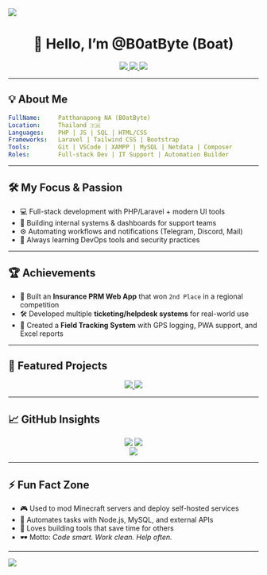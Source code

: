 <!-- Header Animation -->
<img src="https://capsule-render.vercel.app/api?type=waving&color=0:6e44ff,100:9544ff&height=180&section=header&text=Hi%20I’m%20B0atByte%20👨‍💻&fontSize=35&fontAlign=70&fontColor=ffffff" />

<h1 align="center">🚀 Hello, I’m @B0atByte (Boat)</h1>

<p align="center">
  <a href="mailto:boatzaha2905@gmail.com">
    <img src="https://img.shields.io/badge/Gmail-boatzaha2905@gmail.com-D14836?style=flat&logo=gmail&logoColor=white" />
  </a>
  <a href="tel:0639216822">
    <img src="https://img.shields.io/badge/Phone-063--921--6822-007AFF?style=flat&logo=phone&logoColor=white" />
  </a>
  <a href="https://github.com/B0atByte">
    <img src="https://img.shields.io/badge/GitHub-B0atByte-181717?style=flat&logo=github" />
  </a>
</p>

---

## 💡 About Me

```yaml
FullName:     Patthanapong NA (B0atByte)
Location:     Thailand 🇹🇭
Languages:    PHP | JS | SQL | HTML/CSS
Frameworks:   Laravel | Tailwind CSS | Bootstrap
Tools:        Git | VSCode | XAMPP | MySQL | Netdata | Composer
Roles:        Full-stack Dev | IT Support | Automation Builder
```

---

## 🛠️ My Focus & Passion

- 💻 Full-stack development with PHP/Laravel + modern UI tools  
- 🧰 Building internal systems & dashboards for support teams  
- ⚙️ Automating workflows and notifications (Telegram, Discord, Mail)  
- 🧠 Always learning DevOps tools and security practices  

---

## 🏆 Achievements

- 🥈 Built an **Insurance PRM Web App** that won `2nd Place` in a regional competition  
- 🛠️ Developed multiple **ticketing/helpdesk systems** for real-world use  
- 📍 Created a **Field Tracking System** with GPS logging, PWA support, and Excel reports  

---

## 🚀 Featured Projects

<p align="center">
  <a href="https://github.com/B0atByte/field_project">
    <img src="https://github-readme-stats.vercel.app/api/pin/?username=B0atByte&repo=field_project&theme=tokyonight" />
  </a>
  <a href="https://github.com/B0atByte/Help-Desk-">
    <img src="https://github-readme-stats.vercel.app/api/pin/?username=B0atByte&repo=Help-Desk-&theme=tokyonight" />
  </a>
</p>

---

## 📈 GitHub Insights

<p align="center">
  <img src="https://github-readme-stats.vercel.app/api?username=B0atByte&show_icons=true&theme=tokyonight" />
  <img src="https://github-readme-stats.vercel.app/api/top-langs/?username=B0atByte&layout=compact&theme=tokyonight" />
  <br />
  <img src="https://streak-stats.demolab.com/?user=B0atByte&theme=tokyonight" />
</p>

---

## ⚡ Fun Fact Zone

- 🎮 Used to mod Minecraft servers and deploy self-hosted services  
- 🤖 Automates tasks with Node.js, MySQL, and external APIs  
- 💬 Loves building tools that save time for others  
- 🕶️ Motto: *Code smart. Work clean. Help often.*

---

<!-- Footer Animation -->
<img src="https://capsule-render.vercel.app/api?type=waving&color=0:9544ff,100:6e44ff&height=120&section=footer"/>

